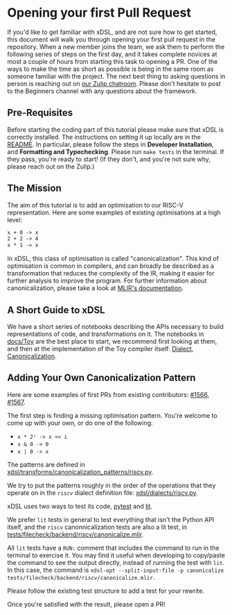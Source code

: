 # Opening your first Pull Request

If you'd like to get familiar with xDSL, and are not sure how to get started, this document will walk you through opening your first pull request in the repository.
When a new member joins the team, we ask them to perform the following series of steps on the first day, and it takes complete novices at most a couple of hours from starting this task to opening a PR.
One of the ways to make the time as short as possible is being in the same room as someone familiar with the project.
The next best thing to asking questions in person is reaching out on [our Zulip chatroom](https://xdsl.zulipchat.com).
Please don't hesitate to post to the Beginners channel with any questions about the framework.

## Pre-Requisites

Before starting the coding part of this tutorial please make sure that xDSL is correctly installed.
The instructions on setting it up locally are in the [README](README.md).
In particular, please follow the steps in **Developer Installation**, and **Formatting and Typechecking**.
Please run `make tests` in the terminal.
If they pass, you're ready to start!
(If they don't, and you're not sure why, please reach out on the Zulip.)

## The Mission

The aim of this tutorial is to add an optimisation to our RISC-V representation.
Here are some examples of existing optimisations at a high level:

``` txt
x + 0 -> x
2 + 2 -> 4
x * 1 -> x
```

In xDSL, this class of optimisation is called "canonicalization".
This kind of optimisation is common in compilers, and can broadly be described as a transformation that reduces the complexity of the IR, making it easier for further analysis to improve the program.
For further information about canonicalization, please take a look at [MLIR's documentation](https://mlir.llvm.org/docs/Canonicalization/).

## A Short Guide to xDSL

We have a short series of notebooks describing the APIs necessary to build representations of code, and transformations on it.
The notebooks in [docs/Toy](docs/Toy/) are the best place to start, we recommend first looking at them, and then at the implementation of the Toy compiler itself: [Dialect](docs/Toy/toy/dialects/toy.py), [Canonicalization](docs/Toy/toy/rewrites/optimise_toy.py).

## Adding Your Own Canonicalization Pattern

Here are some examples of first PRs from existing contributors:
[#1566](https://github.com/xdslproject/xdsl/pull/1566),
[#1567](https://github.com/xdslproject/xdsl/pull/1567).

The first step is finding a missing optimisation pattern.
You're welcome to come up with your own, or do one of the following:

- `x * 2ⁱ -> x << i`
- `x & 0 -> 0`
- `x | 0 -> x`

The patterns are defined in
[xdsl/transforms/canonicalization_patterns/riscv.py](xdsl/transforms/canonicalization_patterns/riscv.py).

We try to put the patterns roughly in the order of the operations that they operate on in the `riscv` dialect definition file:
[xdsl/dialects/riscv.py](xdsl/dialects/riscv.py).

xDSL uses two ways to test its code,
[pytest](https://docs.pytest.org/en/8.0.x/) and
[lit](https://llvm.org/docs/CommandGuide/lit.html).

We prefer `lit` tests in general to test everything that isn't the Python API itself, and the `riscv` canonnicalization tests are also a lit test, in
[tests/filecheck/backend/riscv/canonicalize.mlir](tests/filecheck/backend/riscv/canonicalize.mlir).

All `lit` tests have a `RUN:` comment that includes the command to run in the terminal to exercise it.
You may find it useful when developing to copy/paste the command to see the output directly, instead of running the test with `lit`.
In this case, the command is `xdsl-opt --split-input-file -p canonicalize tests/filecheck/backend/riscv/canonicalize.mlir`.

Please follow the existing test structure to add a test for your rewrite.

Once you're satisfied with the result, please open a PR!
